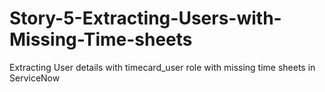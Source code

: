 # Story-5-Extracting-Users-with-Missing-Time-sheets
Extracting User details with timecard_user role with missing time sheets in ServiceNow
